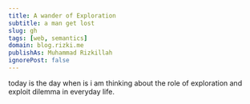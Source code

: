```yaml
---
title: A wander of Exploration
subtitle: a man get lost
slug: gh
tags: [web, semantics]
domain: blog.rizki.me
publishAs: Muhammad Rizkillah
ignorePost: false 
---
```

today is the day when is i am thinking about the role of exploration and exploit dilemma in everyday life. 